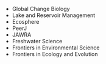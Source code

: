 - Global Change Biology
- Lake and Reservoir Management
- Ecosphere
- PeerJ
- JAWRA
- Freshwater Science
- Frontiers in Environmental Science
- Frontiers in Ecology and Evolution